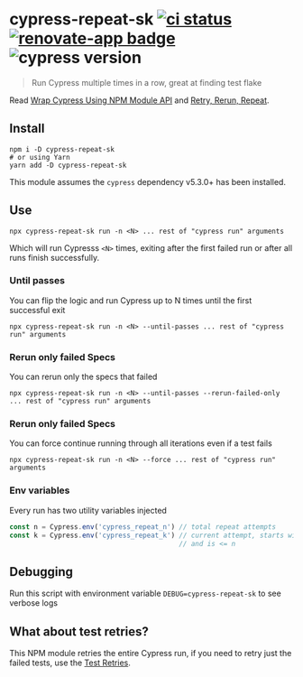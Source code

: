 # cypress-repeat-sk [![ci status][ci image]][ci url] [![renovate-app badge][renovate-badge]][renovate-app] ![cypress version](https://img.shields.io/badge/cypress-8.7.0-brightgreen)

> Run Cypress multiple times in a row, great at finding test flake

Read [Wrap Cypress Using NPM Module API](https://glebbahmutov.com/blog/wrap-cypress-using-npm/) and [Retry, Rerun, Repeat](https://www.cypress.io/blog/2020/12/03/retry-rerun-repeat/).

## Install

```shell
npm i -D cypress-repeat-sk
# or using Yarn
yarn add -D cypress-repeat-sk
```

This module assumes the `cypress` dependency v5.3.0+ has been installed.

## Use

```shell
npx cypress-repeat-sk run -n <N> ... rest of "cypress run" arguments
```

Which will run Cypresss `<N>` times, exiting after the first failed run or after all runs finish successfully.

### Until passes

You can flip the logic and run Cypress up to N times until the first successful exit

```shell
npx cypress-repeat-sk run -n <N> --until-passes ... rest of "cypress run" arguments
```
### Rerun only failed Specs

You can rerun only the specs that failed

```shell
npx cypress-repeat-sk run -n <N> --until-passes --rerun-failed-only ... rest of "cypress run" arguments
```

### Rerun only failed Specs

You can force continue running through all iterations even if a test fails

```shell
npx cypress-repeat-sk run -n <N> --force ... rest of "cypress run" arguments
```

### Env variables

Every run has two utility variables injected

```js
const n = Cypress.env('cypress_repeat_n') // total repeat attempts
const k = Cypress.env('cypress_repeat_k') // current attempt, starts with 1
                                          // and is <= n
```

## Debugging

Run this script with environment variable `DEBUG=cypress-repeat-sk` to see verbose logs

## What about test retries?

This NPM module retries the entire Cypress run, if you need to retry just the failed tests, use the [Test Retries](https://docs.cypress.io/guides/guides/test-retries).

[ci image]: https://github.com/bahmutov/cypress-repeat/workflows/ci/badge.svg?branch=main
[ci url]: https://github.com/bahmutov/cypress-repeat/actions
[renovate-badge]: https://img.shields.io/badge/renovate-app-blue.svg
[renovate-app]: https://renovateapp.com/
[Copied code from]: https://github.com/bahmutov/cypress-repeat/pull/65 
